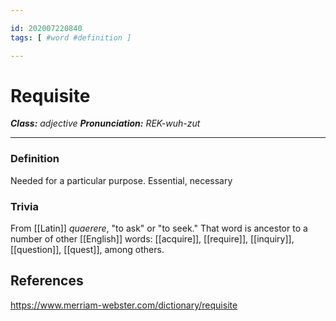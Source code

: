 ```yaml
---

id: 202007220840
tags: [ #word #definition ]

---
```


# Requisite
**_Class:_** *adjective*
**_Pronunciation:_** *REK-wuh-zut*

---

### Definition
Needed for a particular purpose.
Essential, necessary

### Trivia
From [[Latin]] *quaerere*, "to ask" or "to seek." That word is ancestor to a number of other [[English]] words: [[acquire]], [[require]], [[inquiry]], [[question]], [[quest]], among others.

## References
https://www.merriam-webster.com/dictionary/requisite